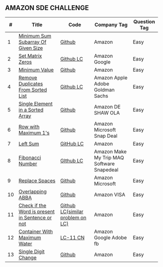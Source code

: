 
## AMAZON SDE CHALLENGE

 | #  | Title | Code | Company Tag | Question Tag
  ----| ---   | ---  | --- |---|
  1   |   <a href="https://www.codingninjas.com/codestudio/problems/find-minimum-sum-subarray-of-given-size_873368?topList=amazon-sde-challenge"> Minimum Sum Subarray Of Given Size | <a href="https://github.com/Pritanjan/Question/blob/main/CN%20AMAZON%20SDE%20CHALLENGE/001%20Minimum%20Sum%20Subarray%20Of%20Given%20Size%20-%20Coding%20Ninjas%20Codestudio.cpp"> Github </a> | Amazon | Easy
  2   |   <a href="https://www.codingninjas.com/codestudio/problems/set-matrix-zeros_3846774?topList=amazon-sde-challenge"> Set Matrix Zeros | <a href="https://github.com/Pritanjan/Question/blob/main/CN%20AMAZON%20SDE%20CHALLENGE/002%2073.%20Set%20Matrix%20Zeroes.cpp"> Github </a> <a href="https://leetcode.com/problems/set-matrix-zeroes/discuss/2508791/C%2B%2B-Solution-with-explanation"> LC | Amazon Google | Easy
  3   |   <a href="https://www.codingninjas.com/codestudio/problems/minimum-value_975388?topList=amazon-sde-challenge"> Minimum Value | <a href="https://github.com/Pritanjan/Question/blob/main/CN%20AMAZON%20SDE%20CHALLENGE/003%20Minimum%20Value.cpp"> Github </a> | Amazon | Easy
  4   |   <a href="https://www.codingninjas.com/codestudio/problems/unique-sorted-list_2420283?topList=amazon-sde-challenge"> Remove Duplicates From Sorted List | <a href="https://github.com/Pritanjan/Question/blob/main/CN%20AMAZON%20SDE%20CHALLENGE/004%2083.%20Remove%20Duplicates%20from%20Sorted%20List"> Github </a> <a href="https://leetcode.com/problems/remove-duplicates-from-sorted-list/discuss/2001839/c-solution-easy"> LC | Amazon Apple Adobe Goldman Sachs | Easy
  5   |   <a href="https://www.codingninjas.com/codestudio/problems/unique-element-in-sorted-array_1112654?topList=amazon-sde-challenge&leftPanelTab=0"> Single Element in a Sorted Array | <a href= "https://github.com/Pritanjan/Question/blob/main/CN%20AMAZON%20SDE%20CHALLENGE/005%20540.%20Single%20Element%20in%20a%20Sorted%20Array.cpp"> Github | Amazon DE SHAW OLA | Easy
  6   |   <a href= "https://www.codingninjas.com/codestudio/problems/row-with-maximum-1-s_1112656?topList=amazon-sde-challenge&leftPanelTab=0"> Row with Maximum 1's | <a href="https://github.com/Pritanjan/Question/blob/main/CN%20AMAZON%20SDE%20CHALLENGE/006%20Row%20with%20Maximum%201's.cpp"> Github | Amazon Microsoft Snap Deal | Easy
  7   |   <a href="https://www.codingninjas.com/codestudio/problems/left-sum_920380?topList=amazon-sde-challenge&leftPanelTab=0"> Left Sum | <a href="https://github.com/Pritanjan/Question/blob/main/CN%20AMAZON%20SDE%20CHALLENGE/007%20404.%20Sum%20of%20Left%20Leaves.cpp"> GitHub  <a href="https://leetcode.com/problems/sum-of-left-leaves/discuss/2100916/c-0ms-solution"> LC | Amazon | Easy 
  8   |  <a href="https://www.codingninjas.com/codestudio/problems/fibonacci-number_1232655?topList=amazon-sde-challenge&leftPanelTab=0"> Fibonacci Number | <a href="https://github.com/Pritanjan/Question/blob/main/CN%20AMAZON%20SDE%20CHALLENGE/008%20509.%20Fibonacci%20Number.cpp"> GIthub <a href="https://leetcode.com/problems/fibonacci-number/discuss/2243893/6-c-3-solution-easy-solution-6"> LC | Amazon Make My Trip MAQ Software Snapedeal | Easy
  9   | <a href="https://www.codingninjas.com/codestudio/problems/replace-spaces_1172172?topList=amazon-sde-challenge&leftPanelTab=0"> Replace Spaces | <a href="https://github.com/Pritanjan/Question/blob/main/CN%20AMAZON%20SDE%20CHALLENGE/009%20Replace%20Spaces.cpp"> Github | Amazon Microsoft | Easy
  10  | <a href="https://www.codingninjas.com/codestudio/problems/two-substrings_920397?topList=amazon-sde-challenge&leftPanelTab=0"> Overlapping ABBA | <a href="https://github.com/Pritanjan/Question/blob/main/CN%20AMAZON%20SDE%20CHALLENGE/010%20Overlapping%20ABBA.cpp"> Github | Amazon VISA | Easy 
  11  | <a href="https://www.codingninjas.com/codestudio/problems/check-if-the-word-is-present-in-sentence-or-not_920440?topList=amazon-sde-challenge&leftPanelTab=0"> Check if the Word is present in Sentence or not | <a href="https://github.com/Pritanjan/Question/blob/main/CN%20AMAZON%20SDE%20CHALLENGE/011%20Check%20if%20the%20Word%20is%20present%20in%20Sentence%20or%20not.cpp"> Github <a href="https://leetcode.com/problems/check-if-a-word-occurs-as-a-prefix-of-any-word-in-a-sentence/discuss/2554434/C%2B%2B-Solution-with-explanation"> LC(similar problem on LC) | Amazon | Easy
  12  |   <a href="https://www.codingninjas.com/codestudio/problems/container-with-maximum-water_892982?topList=amazon-sde-challenge&leftPanelTab=0"> Container With Maximum Water | <a href="https://leetcode.com/problems/container-with-most-water/discuss/2594527/C%2B%2B-oror-2-Solution-oror-2-Pointer-with-explanation"> LC-11 </a>  <a href="https://www.codingninjas.com/codestudio/problems/container-with-maximum-water_892982?topList=amazon-sde-challenge&leftPanelTab=0"> CN </a> | Amazon Google Adobe fb | Easy
  13  | <a href="https://www.codingninjas.com/codestudio/problems/single-digit-change_1463972?topList=amazon-sde-challenge&leftPanelTab=0" > Single Digit Change | <a href="https://github.com/Pritanjan/Question/blob/main/CN%20AMAZON%20SDE%20CHALLENGE/013%20Single%20Digit%20Change.cpp"> Github  |Amazon| Easy 
 
 
 




<br><br><br>
<br><br><br>
<br><br><br>
<br><br><br>
 








